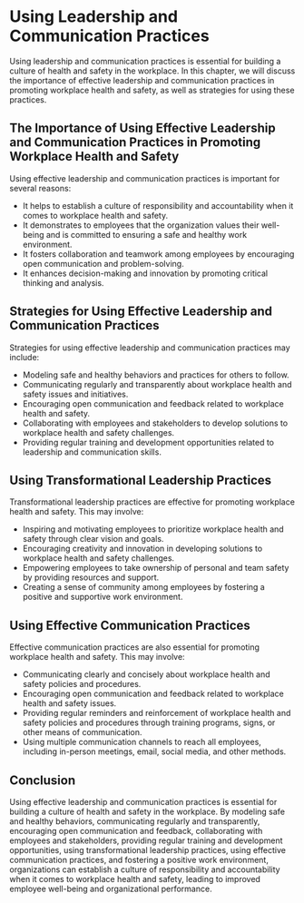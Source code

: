 Using Leadership and Communication Practices
================================================================================================

Using leadership and communication practices is essential for building a culture of health and safety in the workplace. In this chapter, we will discuss the importance of effective leadership and communication practices in promoting workplace health and safety, as well as strategies for using these practices.

The Importance of Using Effective Leadership and Communication Practices in Promoting Workplace Health and Safety
-----------------------------------------------------------------------------------------------------------------

Using effective leadership and communication practices is important for several reasons:

* It helps to establish a culture of responsibility and accountability when it comes to workplace health and safety.
* It demonstrates to employees that the organization values their well-being and is committed to ensuring a safe and healthy work environment.
* It fosters collaboration and teamwork among employees by encouraging open communication and problem-solving.
* It enhances decision-making and innovation by promoting critical thinking and analysis.

Strategies for Using Effective Leadership and Communication Practices
---------------------------------------------------------------------

Strategies for using effective leadership and communication practices may include:

* Modeling safe and healthy behaviors and practices for others to follow.
* Communicating regularly and transparently about workplace health and safety issues and initiatives.
* Encouraging open communication and feedback related to workplace health and safety.
* Collaborating with employees and stakeholders to develop solutions to workplace health and safety challenges.
* Providing regular training and development opportunities related to leadership and communication skills.

Using Transformational Leadership Practices
-------------------------------------------

Transformational leadership practices are effective for promoting workplace health and safety. This may involve:

* Inspiring and motivating employees to prioritize workplace health and safety through clear vision and goals.
* Encouraging creativity and innovation in developing solutions to workplace health and safety challenges.
* Empowering employees to take ownership of personal and team safety by providing resources and support.
* Creating a sense of community among employees by fostering a positive and supportive work environment.

Using Effective Communication Practices
---------------------------------------

Effective communication practices are also essential for promoting workplace health and safety. This may involve:

* Communicating clearly and concisely about workplace health and safety policies and procedures.
* Encouraging open communication and feedback related to workplace health and safety issues.
* Providing regular reminders and reinforcement of workplace health and safety policies and procedures through training programs, signs, or other means of communication.
* Using multiple communication channels to reach all employees, including in-person meetings, email, social media, and other methods.

Conclusion
----------

Using effective leadership and communication practices is essential for building a culture of health and safety in the workplace. By modeling safe and healthy behaviors, communicating regularly and transparently, encouraging open communication and feedback, collaborating with employees and stakeholders, providing regular training and development opportunities, using transformational leadership practices, using effective communication practices, and fostering a positive work environment, organizations can establish a culture of responsibility and accountability when it comes to workplace health and safety, leading to improved employee well-being and organizational performance.
